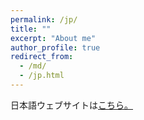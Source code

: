 ```yaml
---
permalink: /jp/
title: ""
excerpt: "About me"
author_profile: true
redirect_from: 
  - /md/
  - /jp.html
---
```


日本語ウェブサイトは[こちら。](https://yyamato-as.github.io/website_jp/)
